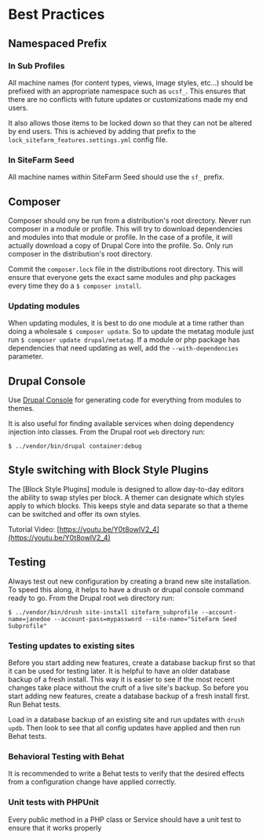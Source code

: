 # Best Practices

## Namespaced Prefix

### In Sub Profiles
All machine names (for content types, views, image styles, etc...) should be
prefixed with an appropriate namespace such as `ucsf_`. This ensures that there
are no conflicts with future updates or customizations made my end users.

It also allows those items to be locked down so that they can not be altered by
end users. This is achieved by adding that prefix to the
`lock_sitefarm_features.settings.yml` config file.

### In SiteFarm Seed
All machine names within SiteFarm Seed should use the `sf_` prefix.

## Composer

Composer should ony be run from a distribution's root directory. Never run
composer in a module or profile. This will try to download dependencies and
modules into that module or profile. In the case of a profile, it will actually
download a copy of Drupal Core into the profile. So. Only run composer in the
distribution's root directory.

Commit the `composer.lock` file in the distributions root directory. This will
ensure that everyone gets the exact same modules and php packages every time
they do a `$ composer install`.

### Updating modules
When updating modules, it is best to do one module at a time rather than doing
a wholesale `$ composer update`. So to update the metatag module just run
`$ composer update drupal/metatag`. If a module or php package has dependencies
that need updating as well, add the `--with-dependencies` parameter.

## Drupal Console

Use [Drupal Console](https://drupalconsole.com/) for generating code for
everything from modules to themes.

It is also useful for finding available services when doing dependency injection
into classes. From the Drupal root `web` directory run:

```
$ ../vendor/bin/drupal container:debug
```

## Style switching with Block Style Plugins

The [Block Style Plugins] module is designed to allow day-to-day editors the
ability to swap styles per block. A themer can designate which styles apply to
which blocks. This keeps style and data separate so that a theme can be switched
and offer its own styles.

Tutorial Video: [https://youtu.be/Y0t8owlV2_4](https://youtu.be/Y0t8owlV2_4)

## Testing

Always test out new configuration by creating a brand new site installation. To
speed this along, it helps to have a drush or drupal console command ready to
go. From the Drupal root `web` directory run:

```
$ ../vendor/bin/drush site-install sitefarm_subprofile --account-name=janedoe --account-pass=mypassword --site-name="SiteFarm Seed Subprofile"
```

### Testing updates to existing sites
Before you start adding new features, create a database backup first so that it
can be used for testing later. It is helpful to have an older database backup of
a fresh install. This way it is easier to see if the most recent changes take
place without the cruft of a live site's backup. So before you start adding new
features, create a database backup of a fresh install first. Run Behat tests.

Load in a database backup of an existing site and run updates with `drush updb`.
Then look to see that all config updates have applied and then run Behat tests.

### Behavioral Testing with Behat
It is recommended to write a Behat tests to verify that the desired effects from
a configuration change have applied correctly.

### Unit tests with PHPUnit
Every public method in a PHP class or Service should have a unit test to ensure
that it works properly
